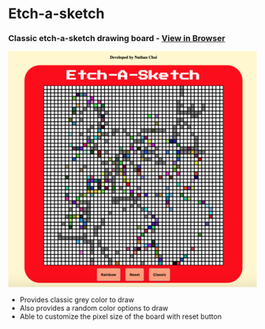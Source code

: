 # Etch-a-sketch 

### Classic etch-a-sketch drawing board - [View in Browser](https://sihoonathan.github.io/etch-a-sketch/)
![screenshot](screenshot.png)

- Provides classic grey color to draw
- Also provides a random color options to draw
- Able to customize the pixel size of the board with reset button
